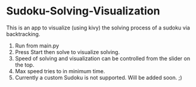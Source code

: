 # Sudoku-Solving-Visualization
This is an app to visualize (using kivy) the solving process of a sudoku via backtracking.

1) Run from main.py
2) Press Start then solve to visualize solving.
3) Speed of solving and visualization can be controlled from the slider on the top.
4) Max speed tries to in minimum time.
5) Currently a custom Sudoku is not supported. Will be added soon. ;)
